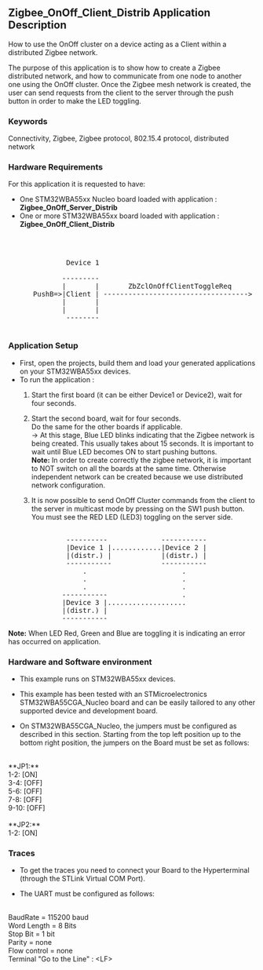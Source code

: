 ## __Zigbee_OnOff_Client_Distrib Application Description__

How to use the OnOff cluster on a device acting as a Client within a distributed Zigbee network.
    
The purpose of this application is to show how to create a Zigbee distributed network, and how to communicate from one node to another one using the OnOff cluster. Once the Zigbee mesh network is created, the user can send requests from the client to the server through the push button in order to make the LED toggling.

### __Keywords__

Connectivity, Zigbee, Zigbee protocol, 802.15.4 protocol, distributed network  

### __Hardware Requirements__

For this application it is requested to have:  

* One STM32WBA55xx Nucleo board loaded with application : **Zigbee_OnOff_Server_Distrib**  
* One or more STM32WBA55xx board loaded with application : **Zigbee_OnOff_Client_Distrib**  

<pre>
    
    

              Device 1                                      Device 2
        
             ---------                                      ---------
             |       |       ZbZclOnOffClientToggleReq      |       |
      PushB=>|Client | -----------------------------------> |Server | =>LED
             |       |                                      |       |
             |       |                                      |       |
              --------                                      ---------
 
</pre> 

### __Application Setup__

* First, open the projects, build them and load your generated applications on your STM32WBA55xx devices.
* To run the application :
	1. Start the first board (it can be either Device1 or Device2), wait for four seconds.   

	2. Start the second board, wait for four seconds.  
Do the same for the other boards if applicable.  
&rarr; At this stage, Blue LED blinks indicating that the Zigbee network is being created. This usually takes about 15 seconds. It is important to wait until Blue LED becomes ON to start pushing buttons.   
**Note:** In order to create correctly the zigbee network, it is important to NOT switch on all the boards at the same time. Otherwise independent network can be created because we use distributed network configuration.  

	3. It is now possible to send OnOff Cluster commands from the client to the server in multicast mode by pressing on the SW1 push button.  
You must see the RED LED (LED3) toggling on the server side.  

<pre>

              ----------             -----------
              |Device 1 |............|Device 2 |           
              |(distr.) |            |(distr.) |
              -----------            -----------
                  .                       .
                  .                       .
                  .                       .
             -----------                  .
             |Device 3 |...................      
             |(distr.) |
             -----------
</pre>	
	   
**Note:** When LED Red, Green and Blue are toggling it is indicating an error has occurred on application.

### __Hardware and Software environment__

* This example runs on STM32WBA55xx devices.  

* This example has been tested with an STMicroelectronics STM32WBA55CGA_Nucleo board and can be easily tailored to any other supported device and development board.  

* On STM32WBA55CGA_Nucleo, the jumpers must be configured as described in this section. Starting from the top left position up to the bottom right position, the jumpers on the Board must be set as follows:
<br>    
**JP1:**</br>
1-2:  [ON]</br>
3-4:  [OFF]</br>
5-6:  [OFF]</br>
7-8:  [OFF]</br>
9-10: [OFF]</br>
<br>
**JP2:**</br>
1-2:  [ON]  

### __Traces__

* To get the traces you need to connect your Board to the Hyperterminal (through the STLink Virtual COM Port).  

* The UART must be configured as follows:  
<br>
BaudRate       = 115200 baud</br>
Word Length    = 8 Bits</br>
Stop Bit       = 1 bit</br>
Parity         = none</br>
Flow control   = none</br>
Terminal   "Go to the Line" : &lt;LF&gt;  
